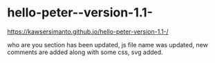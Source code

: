 # hello-peter--version-1.1-
https://kawsersimanto.github.io/hello-peter-version-1.1-/


who are you section has been updated, js file name was updated, new comments are added along with some css, svg added.
